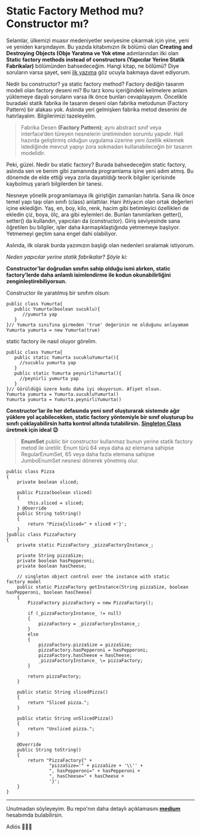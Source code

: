 
Static Factory Method mu? Constructor mı?
=========================================


Selamlar, ülkemizi muasır medeniyetler seviyesine çıkarmak için yine, yeni ve yeniden karşındayım. Bu yazıda kitabımızın ilk bölümü olan **Creating and Destroying Objects (Obje Yaratma ve Yok etme** adımlarından ilki olan **Static factory methods instead of constructors (Yapıcılar Yerine Statik Fabrikalar)** bölümünden bahsedeceğim. Hangi kitap, ne bölümü? Diye soruların varsa şayet, seni [ilk yazıma](https://medium.com/@53.emreyildirim/efektif-bir-java-3d35cbb085c) göz ucuyla bakmaya davet ediyorum.

Nedir bu constructor? ya static factory method? Factory dediğin tasarım modeli olan factory deseni mi? Bu tarz konu içeriğindeki kelimelere anlam yüklemeye dayalı soruların varsa ilk önce bunları cevaplayayım. Öncelikle buradaki statik fabrika ile tasarım deseni olan fabrika metodunun (Factory Pattern) bir alakası yok. Aslında yeri gelmişken fabrika metod desenini de hatırlayalım. Bilgilerimizi tazeleyelim.

> Fabrika Desen **(Factory Pattern)**; aynı abstract sınıf veya interface’den türeyen nesnelerin üretiminden sorumlu yapıdır. Hali hazırda geliştirmiş olduğun uygulama üzerine yeni özellik eklemek istediğinde mevcut yapıyı zora sokmadan kullanabileceğin bir tasarım modelidir.

Peki, güzel. Nedir bu static factory? Burada bahsedeceğim static factory, aslında sen ve benim gibi zamanında programlama işine yeni adım atmış. Bu dönemde de elde ettiği veya zorla dayatıldığı teorik bilgiler içerisinde kaybolmuş yararlı bilgilerden bir tanesi.

Nesneye yönelik programlamaya ilk giriştiğin zamanları hatırla. Sana ilk önce temel yapı taşı olan sınıfı (class) anlattılar. Hani ihtiyacın olan ortak değerleri içine eklediğin. Yaş, en, boy, kilo, renk, hacim gibi betimleyici özellikleri de ekledin çiz, boya, ölç, ara gibi eylemleri de. Bunları tanımlarken getter(), setter() da kullandın, yapıcıları da (constructor). Giriş seviyesinde sana öğretilen bu bilgiler, işler daha karmaşıklaştığında yetmemeye başlıyor. Yetmemeyi geçtim sana engel dahi olabiliyor.

Aslında, ilk olarak burda yazımızın başlığı olan nedenleri sıralamak istiyorum.

_Neden yapıcılar yerine statik fabrikalar? Şöyle ki:_

**Constructor’lar doğrudan sınıfın sahip olduğu ismi alırken, static factory’lerde daha anlamlı isimlendirme ile kodun okunabilirliğini zenginleştirebiliyorsun.**

Constructor ile yaratılmış bir sınıfım olsun:

```
public class Yumurta{  
   public Yumurta(boolean sucuklu){  
      //yumurta yap  
   }  
}// Yumurta sınıfına girmeden 'true' değerinin ne olduğunu anlayamam  
Yumurta yumurta = new Yumurta(true)
```

static factory ile nasıl oluyor görelim.

```
public class Yumurta{  
   public static Yumurta sucukluYumurta(){  
     //sucuklu yumurta yap  
   }  
   public static Yumurta peynirliYumurta(){  
     //peynirli yumurta yap  
   }  
}// Görüldüğü üzere kodu daha iyi okuyorsun. Afiyet olsun.  
Yumurta yumurta = Yumurta.sucukluYumurta()  
Yumurta yumurta = Yumurta.peynirliYumurta()
```

**Constructor’lar ile her defasında yeni sınıf oluşturarak sistemde ağır yüklere yol açabilecekken, static factory yöntemiyle bir sınıf oluşturup bu sınıfı çoklayabilirsin hatta kontrol altında tutabilirsin.** [**Singleton Class**](https://www.geeksforgeeks.org/singleton-class-java/) **üretmek için ideal 😉**

> **EnumSet** public bir constructor kullanmaz bunun yerine statik factory metod ile üretilir. Enum türü 64 veya daha az elemana sahipse RegularEnumSet, 65 veya daha fazla elemana sahipse JumboEnumSet nesnesi dönerek yönetmiş olur.

```
public class Pizza  
{  
    private boolean sliced;  
  
    public Pizza(boolean sliced)  
    {  
        this.sliced = sliced;  
    } @Override  
    public String toString()  
    {  
        return "Pizza{sliced=" + sliced +'}';  
    }  
}public class PizzaFactory  
{  
    private static PizzaFactory _pizzaFactoryInstance_;  
  
    private String pizzaSize;  
    private boolean hasPepperoni;  
    private boolean hasCheese;  
  
    // singleton object control over the instance with static     factory model  
    public static PizzaFactory getInstance(String pizzaSize, boolean hasPepperoni, boolean hasCheese)  
    {  
        PizzaFactory pizzaFactory = new PizzaFactory();  
  
        if (_pizzaFactoryInstance_ != null)  
        {  
            pizzaFactory = _pizzaFactoryInstance_;  
        }  
        else  
        {  
            pizzaFactory.pizzaSize = pizzaSize;  
            pizzaFactory.hasPepperoni = hasPepperoni;  
            pizzaFactory.hasCheese = hasCheese;  
            _pizzaFactoryInstance_ \= pizzaFactory;  
        }  
  
        return pizzaFactory;  
    }  
  
    public static String slicedPizza()  
    {  
        return "Sliced pizza.";  
    }  
  
    public static String unSlicedPizza()  
    {  
        return "Unsliced pizza.";  
    }  
  
    @Override  
    public String toString()  
    {  
        return "PizzaFactory{" +  
                "pizzaSize='" + pizzaSize + '\\'' +  
                ", hasPepperoni=" + hasPepperoni +  
                ", hasCheese=" + hasCheese +  
                '}';  
    }  
}
```

* * *

Unutmadan söyleyeyim. Bu repo'nın daha detaylı açıklamasını [**medium**](https://medium.com/@53.emreyildirim/static-factory-method-mu-constructor-m%C4%B1-7f00722a7535) hesabımda bulabilirsin.

Adiós 🙋🏻‍♂️
